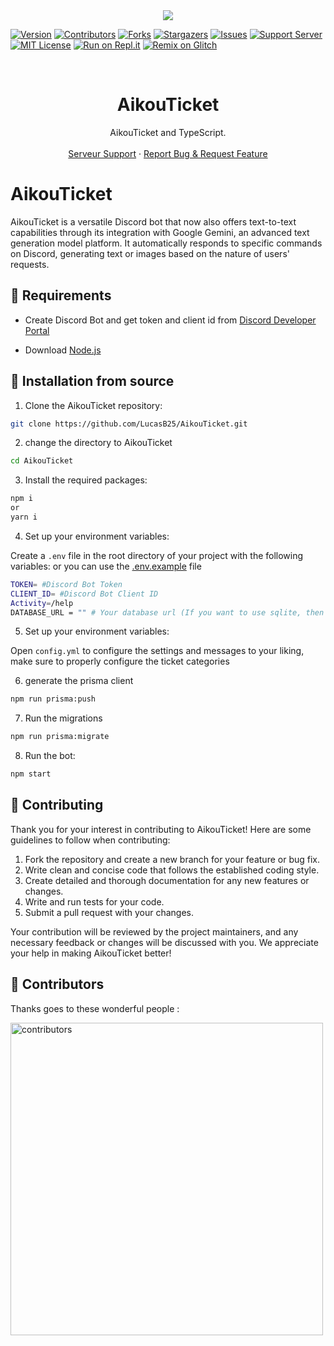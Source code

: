 <center><img src="https://capsule-render.vercel.app/api?type=waving&color=gradient&height=200&section=header&text=AikouTicket&fontSize=80&fontAlignY=35&animation=twinkling&fontColor=gradient" /></center>

[![Version][version-shield]](version-url)
[![Contributors][contributors-shield]][contributors-url]
[![Forks][forks-shield]][forks-url]
[![Stargazers][stars-shield]][stars-url]
[![Issues][issues-shield]][issues-url]
[![Support Server][support-shield]][support-server]
[![MIT License][license-shield]][license-url]
[![Run on Repl.it](https://repl.it/badge/github/LucasB25/AikouTicket)](https://repl.it/github/LucasB25/AikouTicket)
[![Remix on Glitch](https://cdn.glitch.com/2703baf2-b643-4da7-ab91-7ee2a2d00b5b%2Fremix-button.svg)](https://glitch.com/edit/#!/import/github/LucasB25/AikouTicket)

<!-- PROJECT LOGO -->
<br />

  <h1 align="center">AikouTicket</h1>

  <p align="center">AikouTicket and TypeScript.
    <br />
    <br />
        <a href="https://discord.gg/AhUJa2kdAr">Serveur Support</a>
    ·
    <a href="https://github.com/LucasB25/AikouTicket/issues">Report Bug & Request Feature</a>
  </p>
</p>

# AikouTicket

AikouTicket is a versatile Discord bot that now also offers text-to-text capabilities through its integration with Google Gemini, an advanced text generation model platform. It automatically responds to specific commands on Discord, generating text or images based on the nature of users' requests.

## 🔧 Requirements

-   Create Discord Bot and get token and client id from [Discord Developer Portal](https://discord.com/developers/applications)

-   Download [Node.js](https://nodejs.org/en/download/)

## 🚀 Installation from source

1. Clone the AikouTicket repository:

```bash
git clone https://github.com/LucasB25/AikouTicket.git
```

2. change the directory to AikouTicket

```bash
cd AikouTicket
```

3. Install the required packages:

```bash
npm i
or
yarn i
```

4. Set up your environment variables:

Create a `.env` file in the root directory of your project with the following variables:
or you can use the [.env.example](https://raw.githubusercontent.com/LucasB25/AikouTicket/main/.env.example) file

```bash
TOKEN= #Discord Bot Token
CLIENT_ID= #Discord Bot Client ID
Activity=/help
DATABASE_URL = "" # Your database url (If you want to use sqlite, then you can leave it blank.).
```

5. Set up your environment variables:

Open `config.yml` to configure the settings and messages to your liking, make sure to properly configure the ticket categories

6. generate the prisma client

```bash
npm run prisma:push
```

7. Run the migrations

```bash
npm run prisma:migrate
```

8. Run the bot:

```bash
npm start
```

## 📜 Contributing

Thank you for your interest in contributing to AikouTicket! Here are some guidelines to follow when contributing:

1. Fork the repository and create a new branch for your feature or bug fix.
2. Write clean and concise code that follows the established coding style.
3. Create detailed and thorough documentation for any new features or changes.
4. Write and run tests for your code.
5. Submit a pull request with your changes.

Your contribution will be reviewed by the project maintainers, and any necessary feedback or changes will be discussed with you. We appreciate your help in making AikouTicket better!

## 👥 Contributors

Thanks goes to these wonderful people :

<a href="https://github.com/LucasB25/AikouTicket/graphs/contributors">
  <img src="https://contrib.rocks/image?repo=LucasB25/AikouTicket" alt="contributors" width="500" />
</a>

[version-shield]: https://img.shields.io/github/package-json/v/LucasB25/AikouTicket?style=for-the-badge
[contributors-shield]: https://img.shields.io/github/contributors/LucasB25/AikouTicket.svg?style=for-the-badge
[contributors-url]: https://github.com/LucasB25/AikouTicket/graphs/contributors
[forks-shield]: https://img.shields.io/github/forks/LucasB25/AikouTicket.svg?style=for-the-badge
[forks-url]: https://github.com/LucasB25/AikouTicket/network/members
[stars-shield]: https://img.shields.io/github/stars/LucasB25/AikouTicket.svg?style=for-the-badge
[stars-url]: https://github.com/LucasB25/AikouTicket/stargazers
[issues-shield]: https://img.shields.io/github/issues/LucasB25/AikouTicket.svg?style=for-the-badge
[issues-url]: https://github.com/LucasB25/AikouTicket/issues
[license-shield]: https://img.shields.io/github/license/LucasB25/AikouTicket.svg?style=for-the-badge
[license-url]: https://github.com/LucasB25/AikouTicket/blob/mains/LICENSE
[support-server]: https://discord.gg/AhUJa2kdAr
[support-shield]: https://img.shields.io/discord/942117923001098260.svg?style=for-the-badge&logo=discord&colorB=7289DA
